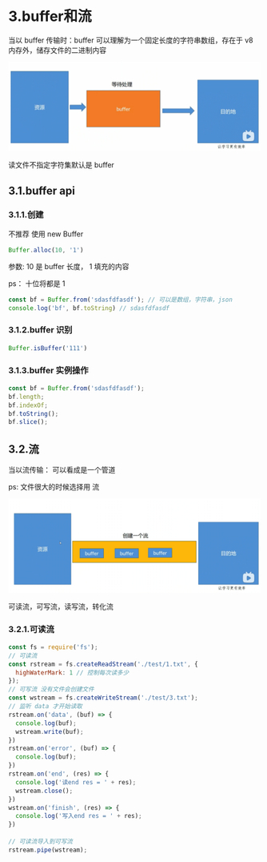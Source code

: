 # 3.buffer和流

当以 buffer 传输时：buffer 可以理解为一个固定长度的字符串数组，存在于 v8 内存外，储存文件的二进制内容

![buffer](./imgs/buffer1.png)

读文件不指定字符集默认是 buffer

## 3.1.buffer api

### 3.1.1.创建

不推荐 使用 new Buffer

```js
Buffer.alloc(10, '1')
```

参数:  10 是 buffer 长度， 1 填充的内容

ps： 十位将都是 1

```js
const bf = Buffer.from('sdasfdfasdf'); // 可以是数组，字符串，json
console.log('bf', bf.toString) // sdasfdfasdf
```

### 3.1.2.buffer 识别

```js
Buffer.isBuffer('111')
```

### 3.1.3.buffer 实例操作

```js
const bf = Buffer.from('sdasfdfasdf');
bf.length;
bf.indexOf;
bf.toString();
bf.slice();
```

## 3.2.流

当以流传输： 可以看成是一个管道

ps: 文件很大的时候选择用 流

![stream](./imgs/stream1.png)

可读流，可写流，读写流，转化流

### 3.2.1.可读流

```js
const fs = require('fs');
// 可读流
const rstream = fs.createReadStream('./test/1.txt', {
  highWaterMark: 1 // 控制每次读多少
});
// 可写流 没有文件会创建文件
const wstream = fs.createWriteStream('./test/3.txt');
// 监听 data 才开始读取
rstream.on('data', (buf) => {
  console.log(buf);
  wstream.write(buf);
})
rstream.on('error', (buf) => {
  console.log(buf);
})
rstream.on('end', (res) => {
  console.log('读end res = ' + res);
  wstream.close();
})
wstream.on('finish', (res) => {
  console.log('写入end res = ' + res);
})

// 可读流导入到可写流
rstream.pipe(wstream);
```
